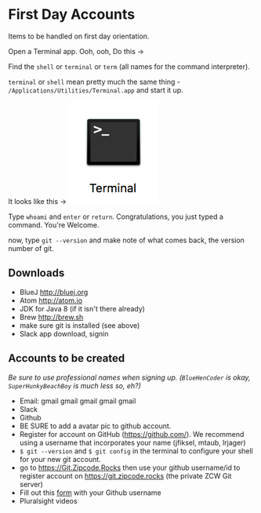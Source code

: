 # First Day Accounts

Items to be handled on first day orientation.

Open a Terminal app.
Ooh, ooh, Do this ->

Find the `shell` or `terminal` or `term` (all names for the command interpreter).

`terminal` or `shell` mean pretty much the same thing - `/Applications/Utilities/Terminal.app` and start it up.

It looks like this -> ![Terminal Icon](./termicon.png)

Type `whoami` and `enter` or `return`. Congratulations, you just typed a command. You're Welcome.

now, type `git --version` and make note of what comes back, the version number of git.


## Downloads

* BlueJ http://bluej.org
* Atom http://atom.io
* JDK for Java 8 (if it isn't there already)
* Brew http://brew.sh
* make sure git is installed (see above)
* Slack app download, signin 


## Accounts to be created

_Be sure to use professional names when signing up. (`BlueHenCoder` is okay, `SuperHunkyBeachBoy` is much less so, eh?)_

* Email: gmail gmail gmail gmail gmail
* Slack
* Github
 * BE SURE to add a avatar pic to github account.
 * Register for account on GitHub (https://github.com/). We recommend using a username that incorporates your name (jfiksel, mtaub, lrjager)
 * `$ git --version` and `$ git config` in the terminal to configure your shell for your new git account.
 * go to https://Git.Zipcode.Rocks then use your github username/id to register account on https://git.zipcode.rocks (the private ZCW Git server)
 * Fill out this [form](https://goo.gl/forms/sEHRc2F2u3E1sWh42) with your Github username
* Pluralsight videos


